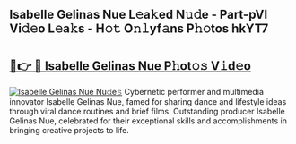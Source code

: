 ## Isabelle Gelinas Nue L𝚎a𝚔ed N𝚞𝚍e - Part-pVI Vi𝚍𝚎o L𝚎a𝚔s - H𝚘𝚝 O𝚗𝚕yf𝚊ns P𝚑𝚘tos hkYT7

# <h2><a href="http://kf5y8q.oniu.top/?m=Isabelle+Gelinas+Nue">🔗👉 🔴 Isabelle Gelinas Nue P𝚑ot𝚘𝚜 V𝚒d𝚎o</a></h2>

[![Isabelle Gelinas Nue Nu𝚍e𝚜](https://i.imgur.com/0qMVB7G.gif)](http://kf5y8q.oniu.top/?m=Isabelle+Gelinas+Nue)
Cybernetic performer and multimedia innovator Isabelle Gelinas Nue, famed for sharing dance and lifestyle ideas through viral dance routines and brief films. Outstanding producer Isabelle Gelinas Nue, celebrated for their exceptional skills and accomplishments in bringing creative projects to life.  

